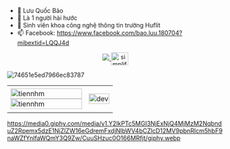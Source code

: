 - 👋 Lưu Quốc Bảo
- 👀 Là 1 người hài hước
- 🌱 Sinh viên khoa công nghệ thông tin trường Huflit
- 📫 Facebook: https://www.facebook.com/bao.luu.180704?mibextid=LQQJ4d
<p align="center">
  <a href=["https://www.facebook.com/01.tien"](https://www.facebook.com/bao.luu.180704?mibextid=LQQJ4d) alt="Facebook">
    <img src="https://img.icons8.com/fluent/48/000000/facebook-new.png" target="_blank" />
  </a> 
  <a href="https://instagram.com/simplified_learner" target="blank">
    <img align="center" src="https://raw.githubusercontent.com/rahuldkjain/github-profile-readme-generator/master/src/images/icons/Social/instagram.svg" alt="simplified_learner" height="30" width="40" />
  </a>
</p>

![74651e5ed7966ec83787](https://github.com/user-attachments/assets/75b2910a-111f-4959-b79a-9c42abf2a40d)

<table style="width:100%;">
  <tr>
     <td>
      <img src="https://github-readme-stats.vercel.app/api/top-langs/?username=tiennhm&bg_color=FFFFFF00&text_color=179fa3&layout=compact&hide=CSS&langs_count=10&custom_title=Top%20ngôn%20ngữ%20được%20dùng" alt="tiennhm" width="100%"/>
      <img src="https://github-readme-stats.vercel.app/api?username=tiennhm&bg_color=FFFFFF00&text_color=179fa3&show_icons=true&count_private=true&include_all_commits=true&custom_title=Hoạt%20động%20trên%20Github" alt="tiennhm" width="100%"/>
    </td>
    <td>
      <p align="center"> 
        <img src="https://cdn.dribbble.com/users/1059583/screenshots/4171367/coding-freak.gif" alt="dev" width="100%"/>
      </p>
    </td>
  </tr>
</table>

 https://media0.giphy.com/media/v1.Y2lkPTc5MGI3NjExNjQ4MjMzM2NqbnduZ2Rpemx5dzE1NjZlZW16eGdremFxdjNlbWV4bCZlcD12MV9pbnRlcm5hbF9naWZfYnlfaWQmY3Q9Zw/CuuSHzuc0O166MRfjt/giphy.webp

